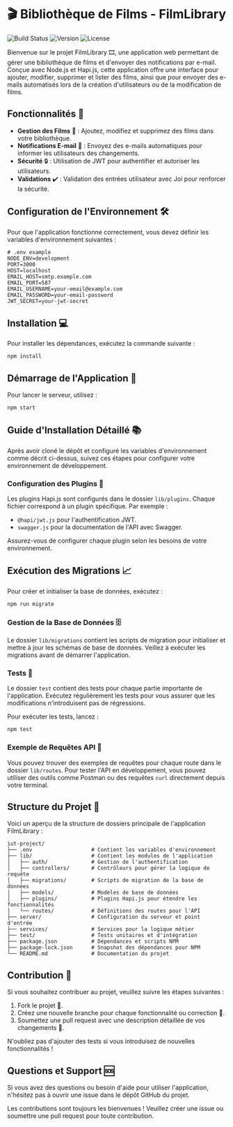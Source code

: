 # 🎬 Bibliothèque de Films - FilmLibrary


![Build Status](https://img.shields.io/badge/build-passing-brightgreen)
![Version](https://img.shields.io/badge/version-1.0.0-blue)
![License](https://img.shields.io/badge/license-MIT-lightgrey)

Bienvenue sur le projet FilmLibrary 🎞️, une application web permettant de gérer une bibliothèque de films et d'envoyer des notifications par e-mail. Conçue avec Node.js et Hapi.js, cette application offre une interface pour ajouter, modifier, supprimer et lister des films, ainsi que pour envoyer des e-mails automatisés lors de la création d'utilisateurs ou de la modification de films.

## Fonctionnalités 🌟

- **Gestion des Films** 🎥 : Ajoutez, modifiez et supprimez des films dans votre bibliothèque.
- **Notifications E-mail** 📧 : Envoyez des e-mails automatiques pour informer les utilisateurs des changements.
- **Sécurité** 🔒 : Utilisation de JWT pour authentifier et autoriser les utilisateurs.
- **Validations** ✔️ : Validation des entrées utilisateur avec Joi pour renforcer la sécurité.

## Configuration de l'Environnement 🛠️

Pour que l'application fonctionne correctement, vous devez définir les variables d'environnement suivantes :

```env
# .env example
NODE_ENV=development
PORT=3000
HOST=localhost
EMAIL_HOST=smtp.example.com
EMAIL_PORT=587
EMAIL_USERNAME=your-email@example.com
EMAIL_PASSWORD=your-email-password
JWT_SECRET=your-jwt-secret
```

## Installation 💻

Pour installer les dépendances, exécutez la commande suivante :

```bash
npm install
```

## Démarrage de l'Application 🚀

Pour lancer le serveur, utilisez :

```bash
npm start
```

## Guide d'Installation Détaillé 📚

Après avoir cloné le dépôt et configuré les variables d'environnement comme décrit ci-dessus, suivez ces étapes pour configurer votre environnement de développement.

### Configuration des Plugins 🔌

Les plugins Hapi.js sont configurés dans le dossier `lib/plugins`. Chaque fichier correspond à un plugin spécifique. Par exemple :

- `@hapi/jwt.js` pour l'authentification JWT.
- `swagger.js` pour la documentation de l'API avec Swagger.

Assurez-vous de configurer chaque plugin selon les besoins de votre environnement.

## Exécution des Migrations 📈

Pour créer et initialiser la base de données, exécutez :

```bash
npm run migrate
```

### Gestion de la Base de Données 🗄️

Le dossier `lib/migrations` contient les scripts de migration pour initialiser et mettre à jour les schémas de base de données. Veillez à exécuter les migrations avant de démarrer l'application.

### Tests 🧪

Le dossier `test` contient des tests pour chaque partie importante de l'application. Exécutez régulièrement les tests pour vous assurer que les modifications n'introduisent pas de régressions.

Pour exécuter les tests, lancez :

```bash
npm test
```

### Exemple de Requêtes API 📡

Vous pouvez trouver des exemples de requêtes pour chaque route dans le dossier `lib/routes`. Pour tester l'API en développement, vous pouvez utiliser des outils comme Postman ou des requêtes `curl` directement depuis votre terminal.

## Structure du Projet 📂

Voici un aperçu de la structure de dossiers principale de l'application FilmLibrary :

```plaintext
iut-project/
├── .env                   # Contient les variables d'environnement
├── lib/                   # Contient les modules de l'application
│   ├── auth/              # Gestion de l'authentification
│   ├── controllers/       # Contrôleurs pour gérer la logique de requête
│   ├── migrations/        # Scripts de migration de la base de données
│   ├── models/            # Modèles de base de données
│   ├── plugins/           # Plugins Hapi.js pour étendre les fonctionnalités
│   └── routes/            # Définitions des routes pour l'API
├── server/                # Configuration du serveur et point d'entrée
├── services/              # Services pour la logique métier
├── test/                  # Tests unitaires et d'intégration
├── package.json           # Dépendances et scripts NPM
├── package-lock.json      # Snapshot des dépendances pour NPM
└── README.md              # Documentation du projet
```

## Contribution 🤝

Si vous souhaitez contribuer au projet, veuillez suivre les étapes suivantes :

1. Fork le projet 🍴.
2. Créez une nouvelle branche pour chaque fonctionnalité ou correction 🌿.
3. Soumettez une pull request avec une description détaillée de vos changements 💬.

N'oubliez pas d'ajouter des tests si vous introduisez de nouvelles fonctionnalités !

## Questions et Support 🆘

Si vous avez des questions ou besoin d'aide pour utiliser l'application, n'hésitez pas à ouvrir une issue dans le dépôt GitHub du projet.



Les contributions sont toujours les bienvenues ! Veuillez créer une issue ou soumettre une pull request pour toute contribution.